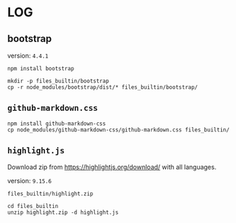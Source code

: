 # LOG

## bootstrap

version: `4.4.1`

```
npm install bootstrap

mkdir -p files_builtin/bootstrap
cp -r node_modules/bootstrap/dist/* files_builtin/bootstrap/
```

## `github-markdown.css`

```
npm install github-markdown-css
cp node_modules/github-markdown-css/github-markdown.css files_builtin/
```

## `highlight.js`

Download zip from https://highlightjs.org/download/ with all languages.

version: `9.15.6`

```
files_builtin/highlight.zip
```

```
cd files_builtin
unzip highlight.zip -d highlight.js
```

